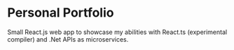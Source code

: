 # Personal Portfolio
Small React.js web app to showcase my abilities with React.ts (experimental compiler) and .Net APIs as microservices.
